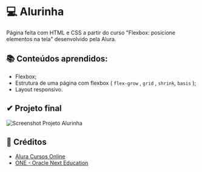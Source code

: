 # 💻 Alurinha
Página feita com HTML e CSS a partir do curso "Flexbox:  posicione elementos na tela" desenvolvido pela Alura.

## 📚 Conteúdos aprendidos:
- Flexbox;
- Estrutura de uma página com flexbox ( `flex-grow` , `grid` , `shrink`, `basis` );
- Layout responsivo.

## ✔ Projeto final

![Screenshot Projeto Alurinha](https://github.com/giovanna-viana/alurinha-oneT5/assets/73502367/dc302d98-6153-479d-be7a-3406ce45febf)

## 🔗 Créditos
- [Alura Cursos Online](https://www.alura.com.br/)
- [ONE - Oracle Next Education](https://www.oracle.com/br/education/oracle-next-education/)
